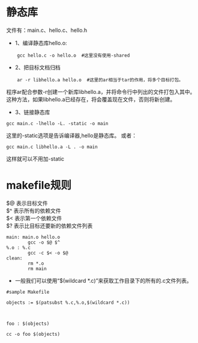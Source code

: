 # 静态库
文件有：main.c、hello.c、hello.h

- 1、编译静态库hello.o: 
```
    gcc hello.c -o hello.o  #这里没有使用-shared  
```
- 2、把目标文档归档
```
    ar -r libhello.a hello.o  #这里的ar相当于tar的作用，将多个目标打包。  
```
程序ar配合参数-r创建一个新库libhello.a，并将命令行中列出的文件打包入其中。这种方法，如果libhello.a已经存在，将会覆盖现在文件，否则将新创建。
- 3、链接静态库
```
gcc main.c -lhello -L. -static -o main  
```
这里的-static选项是告诉编译器,hello是静态库。
或者：
```
gcc main.c libhello.a -L . -o main  
```
这样就可以不用加-static

# makefile规则
$@  表示目标文件 <br>
$^  表示所有的依赖文件 <br>
$<  表示第一个依赖文件 <br>
$?  表示比目标还要新的依赖文件列表

```
main: main.o hello.o
        gcc -o $@ $^
%.o : %.c
        gcc -c $< -o $@
clean:
        rm *.o
        rm main
```
- 一般我们可以使用“$(wildcard *.c)”来获取工作目录下的所有的.c文件列表。
```
#sample Makefile

objects := $(patsubst %.c,%.o,$(wildcard *.c))

 

foo : $(objects)

cc -o foo $(objects)


```

